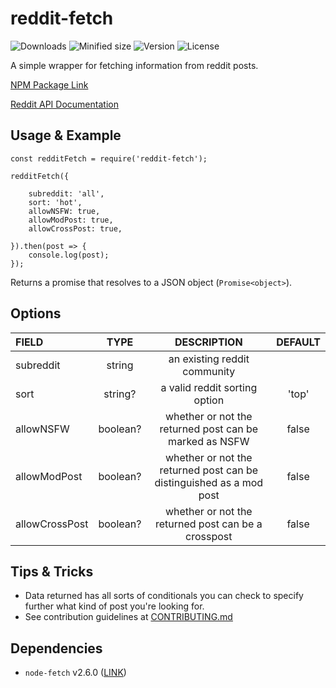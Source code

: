 # reddit-fetch

![Downloads](https://img.shields.io/npm/dm/reddit-fetch)
![Minified size](https://img.shields.io/bundlephobia/min/reddit-fetch)
![Version](https://img.shields.io/github/package-json/v/LilyAsFlora/reddit-fetch)
![License](https://img.shields.io/npm/l/reddit-fetch)

A simple wrapper for fetching information from reddit posts.

[NPM Package Link](https://npmjs.com/package/reddit-fetch/)

[Reddit API Documentation](https://www.reddit.com/dev/api/)

## Usage & Example
```
const redditFetch = require('reddit-fetch');

redditFetch({

    subreddit: 'all',
    sort: 'hot',
    allowNSFW: true,
    allowModPost: true,
    allowCrossPost: true,

}).then(post => {
    console.log(post);
});
```

Returns a promise that resolves to a JSON object (`Promise<object>`).

## Options

| FIELD          | TYPE          | DESCRIPTION | DEFAULT |
| :------------- |:-------------:|:-----------:|:-------:|
| subreddit      | string | an existing reddit community |
| sort           | string?      |   a valid reddit sorting option | 'top'
| allowNSFW      | boolean?     |    whether or not the returned post can be marked as NSFW | false
| allowModPost   | boolean?     |    whether or not the returned post can be distinguished as a mod post | false
| allowCrossPost | boolean?  | whether or not the returned post can be a crosspost | false |

## Tips & Tricks
- Data returned has all sorts of conditionals you can check to specify further what kind of post you're looking for.
- See contribution guidelines at [CONTRIBUTING.md](https://github.com/LilyAsFlora/reddit-fetch/blob/master/CONTRIBUTING.md)

## Dependencies
- `node-fetch` v2.6.0 ([LINK](https://www.npmjs.com/package/node-fetch))

